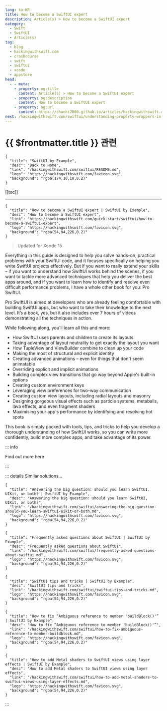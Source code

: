 ```yaml
---
lang: ko-KR
title: How to become a SwiftUI expert
description: Article(s) > How to become a SwiftUI expert
category:
  - Swift
  - SwiftUI
  - Article(s)
tag: 
  - blog
  - hackingwithswift.com
  - crashcourse
  - swift
  - swiftui
  - xcode
  - appstore
head:
  - - meta:
    - property: og:title
      content: Article(s) > How to become a SwiftUI expert
    - property: og:description
      content: How to become a SwiftUI expert
    - property: og:url
      content: https://chanhi2000.github.io/articles/hackingwithswift.com/swiftui/how-to-become-a-swiftui-expert.html
next: /hackingwithswift.com/swiftui/understanding-property-wrappers-in-swift-and-swiftui.md
---
```


# {{ $frontmatter.title }} 관련

```component VPCard
{
  "title": "SwiftUI by Example",
  "desc": "Back to Home",
  "link": "/hackingwithswift.com/swiftui/README.md",
  "logo": "https://hackingwithswift.com/favicon.svg",
  "background": "rgba(174,10,10,0.2)"
}
```

[[toc]]

---

```component VPCard
{
  "title": "How to become a SwiftUI expert | SwiftUI by Example",
  "desc": "How to become a SwiftUI expert",
  "link": "https://hackingwithswift.com/quick-start/swiftui/how-to-become-a-swiftui-expert",
  "logo": "https://hackingwithswift.com/favicon.svg",
  "background": "rgba(54,94,226,0.2)"
}
```

> Updated for Xcode 15

Everything in this guide is designed to help you solve hands-on, practical problems with your SwiftUI code, and it focuses specifically on helping you write SwiftUI projects effectively. But if you want to really extend your skills – if you want to understand how SwiftUI works behind the scenes, if you want to tackle more advanced techniques that help you deliver the best apps around, and if you want to learn how to identify and resolve even difficult performance problems, I have a whole other book for you: Pro SwiftUI.

Pro SwiftUI is aimed at developers who are already feeling comfortable with building SwiftUI apps, but who want to take their knowledge to the next level. It’s a book, yes, but it also includes over 7 hours of videos demonstrating all the techniques in action.

While following along, you'll learn all this and more:

- How SwiftUI uses parents and children to create its layouts
- Taking advantage of layout neutrality to get exactly the layout you want
- How TupleView and ViewBuilder combine to clean up your code
- Making the most of structural and explicit identity
- Creating advanced animations – even for things that don't seem animatable
- Overriding explicit and implicit animations
- Building complex view transitions that go way beyond Apple's built-in options
- Creating custom environment keys
- Leveraging view preferences for two-way communication
- Creating custom view layouts, including radial layouts and masonry
- Designing gorgeous visual effects such as particle systems, metaballs, lava effects, and even fragment shaders
- Maximising your app's performance by identifying and resolving hot spots

This book is simply packed with tools, tips, and tricks to help you develop a thorough understanding of how SwiftUI works, so you can write more confidently, build more complex apps, and take advantage of its power.

::: info

Find out more here

<SiteInfo
  name="Pro SwiftUI – Unleash SwiftUI's full potential"
  desc="Pro SwiftUI helps you get the most from SwiftUI by understanding how and why it works the way it does."
  url="https://hackingwithswift.com/store/pro-swiftui"
  logo="https://hackingwithswift.com/favicon.svg"
  preview="https://hackingwithswift.com/img/bg-proswiftui.jpg"/>

:::

::: details Similar solutions…

```component VPCard
{
  "title": "Answering the big question: should you learn SwiftUI, UIKit, or both? | SwiftUI by Example",
  "desc": "Answering the big question: should you learn SwiftUI, UIKit, or both?",
  "link": "/hackingwithswift.com/swiftui/answering-the-big-question-should-you-learn-swiftui-uikit-or-both.md",
  "logo": "https://hackingwithswift.com/favicon.svg",
  "background": "rgba(54,94,226,0.2)"
}
```

```component VPCard
{
  "title": "Frequently asked questions about SwiftUI | SwiftUI by Example",
  "desc": "Frequently asked questions about SwiftUI",
  "link": "/hackingwithswift.com/swiftui/frequently-asked-questions-about-swiftui.md",
  "logo": "https://hackingwithswift.com/favicon.svg",
  "background": "rgba(54,94,226,0.2)"
}
```

```component VPCard
{
  "title": "SwiftUI tips and tricks | SwiftUI by Example",
  "desc": "SwiftUI tips and tricks",
  "link": "/hackingwithswift.com/swiftui/swiftui-tips-and-tricks.md",
  "logo": "https://hackingwithswift.com/favicon.svg",
  "background": "rgba(54,94,226,0.2)"
}
```

```component VPCard  
{
  "title": "How to fix “Ambiguous reference to member 'buildBlock()'” | SwiftUI by Example",
  "desc": "How to fix “Ambiguous reference to member 'buildBlock()'”",
  "link": "/hackingwithswift.com/swiftui/how-to-fix-ambiguous-reference-to-member-buildblock.md",
  "logo": "https://hackingwithswift.com/favicon.svg",
  "background": "rgba(54,94,226,0.2)"
}
```

```component VPCard
{
  "title": "How to add Metal shaders to SwiftUI views using layer effects | SwiftUI by Example",
  "desc": "How to add Metal shaders to SwiftUI views using layer effects",
  "link": "/hackingwithswift.com/swiftui/how-to-add-metal-shaders-to-swiftui-views-using-layer-effects.md",
  "logo": "https://hackingwithswift.com/favicon.svg",
  "background": "rgba(54,94,226,0.2)"
}
```

:::

